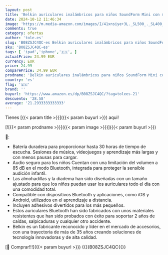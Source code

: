 ```yaml
---
layout: post
title: 'Belkin auriculares inalámbricos para niños SoundForm Mini con micrófono  cascos supraaurales para la enseñanza en línea  la escuela y viajar  compatibles con iPhone  iPad  Galaxy y otros  azules'
date: 2024-10-12 11:46:34
image: 'https://m.media-amazon.com/images/I/41xnsiye+3L._SL500_._SL400_.jpg'
comments: true
category: ofertas
author: 'tole.es'
slug: 'B08ZSJC4QC-es Belkin auriculares inalámbricos para niños SoundForm Mini...'
sku: 'B08ZSJC4QC-es'
tags: [ 'ipad','iphone','🇪🇸', ]
actualPrice: 24.99 EUR
currency: EUR
price: 24.99
comparePrice: 34.99 EUR
prodname: 'Belkin auriculares inalámbricos para niños SoundForm Mini con micrófono  cascos supraaurales para la enseñanza en línea  la escuela y viajar  compatibles con iPhone  iPad  Galaxy y otros  azules'
country: 'es'
flag: '🇪🇸'
brand: ''
buyurl: 'https://www.amazon.es/dp/B08ZSJC4QC/?tag=tolees-21'
descuento: '28.58'
average: '21.2933333333333'
---
```


Tienes [{{< param title >}}]({{< param buyurl >}}) aqui!

[![{{< param prodname >}}]({{< param image >}})]({{< param buyurl >}})

🔎:

- Batería duradera para proporcionar hasta 30 horas de tiempo de escucha. Sesiones de música, videojuegos y aprendizaje más largas y con menos pausas para cargar.
- Audio seguro para los niños Cuentan con una limitación del volumen a 85 dB en el modo Bluetooth, integrada para proteger la sensible audición infantil.
- Las almohadillas y la diadema han sido diseñadas con un tamaño ajustado para que los niños puedan usar los auriculares todo el día con una comodidad total.
- Compatible con dispositivos Bluetooth y aplicaciones, como iOS y Android, utilizados en el aprendizaje a distancia.
- Incluyen adhesivos divertidos para los más pequeños.
- Estos auriculares Bluetooth han sido fabricados con unos materiales resistentes que han sido probados con éxito para soportar 2 años de caídas, salpicaduras y cualquier otro accidente.
- Belkin es un fabricante reconocido y líder en el mercado de accesorios, con una trayectoria de más de 35 años creando soluciones de tecnología innovadoras y de alta calidad.

[🛒 Comprar!!!]({{< param buyurl >}})
{{<world>}}B08ZSJC4QC{{</world>}}
